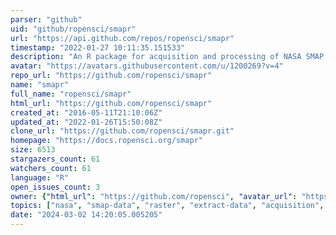 ```yaml
---
parser: "github"
uid: "github/ropensci/smapr"
url: "https://api.github.com/repos/ropensci/smapr"
timestamp: "2022-01-27 10:11:35.151533"
description: "An R package for acquisition and processing of NASA SMAP data"
avatar: "https://avatars.githubusercontent.com/u/1200269?v=4"
repo_url: "https://github.com/ropensci/smapr"
name: "smapr"
full_name: "ropensci/smapr"
html_url: "https://github.com/ropensci/smapr"
created_at: "2016-05-11T21:10:06Z"
updated_at: "2022-01-26T15:50:08Z"
clone_url: "https://github.com/ropensci/smapr.git"
homepage: "https://docs.ropensci.org/smapr"
size: 6513
stargazers_count: 61
watchers_count: 61
language: "R"
open_issues_count: 3
owner: {"html_url": "https://github.com/ropensci", "avatar_url": "https://avatars.githubusercontent.com/u/1200269?v=4", "login": "ropensci", "type": "Organization"}
topics: ["nasa", "smap-data", "raster", "extract-data", "acquisition", "soil-moisture", "soil-moisture-sensor", "soil-mapping", "peer-reviewed", "r", "r-package", "rstats", "data-access"]
date: "2024-03-02 14:20:05.005205"
---
```

